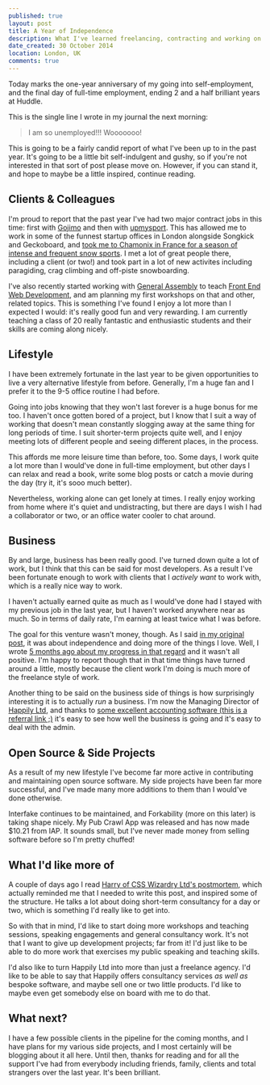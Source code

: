 ```yaml
---
published: true
layout: post
title: A Year of Independence
description: What I've learned freelancing, contracting and working on my own projects for a year
date_created: 30 October 2014
location: London, UK
comments: true
---
```


Today marks the one-year anniversary of my going into self-employment, and the final day of full-time employment, ending 2 and a half brilliant years at Huddle.

This is the single line I wrote in my journal the next morning:

> I am so unemployed!!! Wooooooo!

This is going to be a fairly candid report of what I've been up to in the past year. It's going to be a little bit self-indulgent and gushy, so if you're not interested in that sort of post please move on. However, if you can stand it, and hope to maybe be a little inspired, continue reading.

## Clients & Colleagues

I'm proud to report that the past year I've had two major contract jobs in this time: first with [Gojimo](http://gojimo.co/) and then with [upmysport](https://www.upmysport.com/). This has allowed me to work in some of the funnest startup offices in London alongside Songkick and Geckoboard, and [took me to Chamonix in France for a season of intense and frequent snow sports](/blog/au-revoir-londres/). I met a lot of great people there, including a client (or two!) and took part in a lot of new activites including paragiding, crag climbing and off-piste snowboarding.

I've also recently started working with [General Assembly](http://generalssemb.ly) to teach [Front End Web Development](https://generalassemb.ly/education/front-end-web-development), and am planning my first workshops on that and other, related topics. This is something I've found I enjoy a lot more than I expected I would: it's really good fun and very rewarding. I am currently teaching a class of 20 really fantastic and enthusiastic students and their skills are coming along nicely.

## Lifestyle

I have been extremely fortunate in the last year to be given opportunities to live a very alternative lifestyle from before. Generally, I'm a huge fan and I prefer it to the 9-5 office routine I had before.

Going into jobs knowing that they won't last forever is a huge bonus for me too. I haven't once gotten bored of a project, but I know that I suit a way of working that doesn't mean constantly slogging away at the same thing for long periods of time. I suit shorter-term projects quite well, and I enjoy meeting lots of different people and seeing different places, in the process.

This affords me more leisure time than before, too. Some days, I work quite a lot more than I would've done in full-time employment, but other days I can relax and read a book, write some blog posts or catch a movie during the day (try it, it's sooo much better).

Nevertheless, working alone can get lonely at times. I really enjoy working from home where it's quiet and undistracting, but there are days I wish I had a collaborator or two, or an office water cooler to chat around.

## Business

By and large, business has been really good. I've turned down quite a lot of work, but I think that this can be said for most developers. As a result I've been fortunate enough to work with clients that I *actively want* to work with, which is a really nice way to work.

I haven't actually earned quite as much as I would've done had I stayed with my previous job in the last year, but I haven't worked anywhere near as much. So in terms of daily rate, I'm earning at least twice what I was before.

The goal for this venture wasn't money, though. As I said [in my original post](/blog/unhuddled), it was about independence and doing more of the things I love. Well, I wrote [5 months ago about my progress in that regard](/log/six-months-later) and it wasn't all positive. I'm happy to report though that in that time things have turned around a little, mostly because the client work I'm doing is much more of the freelance style of work.

Another thing to be said on the business side of things is how surprisingly interesting it is to actually *run* a business. I'm now the Managing Director of [Happily Ltd](http://happilyltd.co), and thanks to [some excellent accounting software (this is a referral link ;)](http://fre.ag/43phtauz) it's easy to see how well the business is going and it's easy to deal with the admin.

## Open Source & Side Projects

As a result of my new lifestyle I've become far more active in contributing and maintaining open source software. My side projects have been far more successful, and I've made many more additions to them than I would've done otherwise.

Interfake continues to be maintained, and Forkability (more on this later) is taking shape nicely. My Pub Crawl App was released and has now made $10.21 from IAP. It sounds small, but I've never made money from selling software before so I'm pretty chuffed!

## What I'd like more of

A couple of days ago I read [Harry of CSS Wizardry Ltd's postmortem](http://csswizardry.com/2014/10/css-wizardry-ltd-year-1-in-review/), which actually reminded me that I needed to write this post, and inspired some of the structure. He talks a lot about doing short-term consultancy for a day or two, which is something I'd really like to get into.

So with that in mind, I'd like to start doing more workshops and teaching sessions, speaking engagements and general consultancy work. It's not that I want to give up development projects; far from it! I'd just like to be able to do more work that exercises my public speaking and teaching skills.

I'd also like to turn Happily Ltd into more than just a freelance agency. I'd like to be able to say that Happily offers consultancy services *as well as* bespoke software, and maybe sell one or two little products. I'd like to maybe even get somebody else on board with me to do that.

## What next?

I have a few possible clients in the pipeline for the coming months, and I have plans for my various side projects, and I most certainly will be blogging about it all here. Until then, thanks for reading and for all the support I've had from everybody including friends, family, clients and total strangers over the last year. It's been brilliant.
